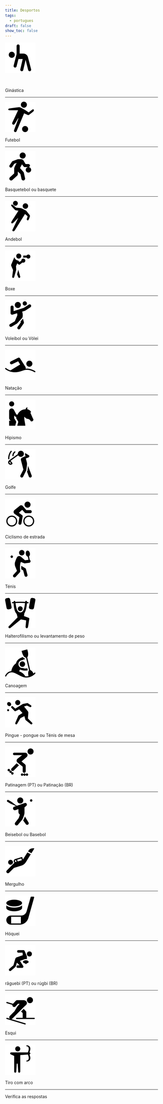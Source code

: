 ```yaml
---
title: Desportos
tags:
  - portugues
draft: false
show_toc: false
---
```

![](/img/icons8-ginastica-100.png)

![]()

<e-answer> Ginástica </e-answer>

- - -

![](/img/icons8-futebol-100.png)

<e-answer> Futebol </e-answer>

- - -

![](/img/icons8-basquetebol-100.png)

<e-answer> Basquetebol </e-answer> ou <e-answer> basquete </e-answe>

- - -

![](/img/icons8-andebol-100.png)

<e-answer> Andebol </e-answer>

- - -

![](/img/icons8-boxe-100.png)

<e-answer> Boxe </e-answer>

- - -

![](/img/icons8-voleibol-100.png)

<e-answer> Voleibol </e-answer> ou <e-answer> Vólei </e-answer>

- - -

![](/img/icons8-natação-100.png)

<e-answer> Natação </e-answer> 

- - -

![](/img/icons8-hipismo-100.png)

<e-answer> Hipismo </e-answer>

- - -

![](/img/icons8-golfe-100.png)

<e-answer> Golfe </e-answer> 

- - -

![](/img/icons8-ciclismo-de-estrada-100.png)

<e-answer> Ciclismo </e-answer> <e-answer> de </e-answer> <e-answer> estrada </e-answer>

- - -

![](/img/icons8-tenis-2-100.png)

<e-answer> Ténis </e-answer>

- - -

![](/img/icons8-levantamento-de-peso-100.png)

<e-answer> Halterofilismo </e-answer> ou <e-answer> levantamento </e-answer> <e-answer> de </e-answer> <e-answer> peso </e-anwer>

- - -

![](/img/icons8-canoagem-slalom-100.png)

<e-answer> Canoagem </e-answer>

- - -

![](/img/icons8-pingue-pongue-100.png)

<e-answer> Pingue </e-answer> - <e-answer> pongue </e-answer> ou <e-answer> Ténis </e-answer> <e-answer> de </e-answer> <e-answer> mesa </e-answer>

- - -

![](/img/icons8-patinagem100.png)

<e-answer> Patinagem </e-answer>(PT) ou <e-answer> Patinação </e-answer>(BR)

- - -

![](/img/icons8-basebol-100.png)

<e-answer> Beisebol </e-answer> ou <e-answer> Basebol </e-answer>

- - -

![](/img/icons8-mergulho-100.png)

<e-answer> Mergulho </e-answer>

- - -

![](/img/icons8-hoquei-100.png)

<e-answer> Hóquei </e-answer>

- - -

![](/img/icons8-raguebi-100.png)

<e-answer> râguebi </e-answer> (PT) ou <e-answer> rúgbi </e-answer> (BR)

- - -

![](/img/icons8-esqui_100.png)

<e-answer> Esqui </e-answer>

- - -

![](/img/tiro_com_arco.png)

<e-answer> Tiro com arco </e-answer>

---

<e-validate> Verifica as respostas </e-validate>
